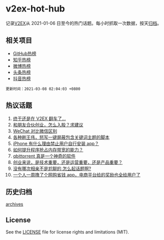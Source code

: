 # v2ex-hot-hub

 记录[V2EX](https://www.v2ex.com/)从 2021-01-06 日至今的热门话题。每小时抓取一次数据，按天[归档](archives)。
 
 ## 相关项目

- [GitHub热榜](https://github.com/lonnyzhang423/github-hot-hub)
- [知乎热榜](https://github.com/lonnyzhang423/zhihu-hot-hub)
- [微博热榜](https://github.com/lonnyzhang423/weibo-hot-hub)
- [头条热榜](https://github.com/lonnyzhang423/toutiao-hot-hub)
- [抖音热榜](https://github.com/lonnyzhang423/douyin-hot-hub)


 `更新时间：2021-03-08 02:04:03 +0800`

## 热议话题

1. [终于还是在 V2EX 翻车了...](https://www.v2ex.com/t/759231)
1. [和朋友合伙创业，怎么入股？求建议](https://www.v2ex.com/t/759197)
1. [WeChat 对比微信区别](https://www.v2ex.com/t/759194)
1. [各种刷王伟，怒写一键屏蔽包含关键词主题的脚本](https://www.v2ex.com/t/759214)
1. [iPhone 有什么理由禁止用户自行安装 app？](https://www.v2ex.com/t/759265)
1. [如何提升程序抢占内存带宽的能力？](https://www.v2ex.com/t/759249)
1. [qbittorrent 真是一个神奇的软件](https://www.v2ex.com/t/759201)
1. [创业来说，是技术重要，还是运营重要，还是产品重要？](https://www.v2ex.com/t/759203)
1. [没有哪次相亲不是尬聊的,怎么起话题啊?](https://www.v2ex.com/t/759224)
1. [一个人一周撸了个网购省钱 app，电商平台给的奖励也全给用户了](https://www.v2ex.com/t/759277)

## 历史归档

[archives](archives)

## License

See the [LICENSE](LICENSE) file for license rights and limitations (MIT).
